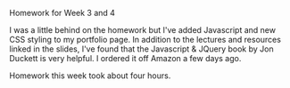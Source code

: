 Homework for Week 3 and 4

I was a little behind on the homework but I've added Javascript and new CSS styling to my portfolio page.  In addition to the lectures and resources linked in the slides, I've found that the Javascript & JQuery book by Jon Duckett is very helpful.  I ordered it off Amazon a few days ago.

Homework this week took about four hours.  